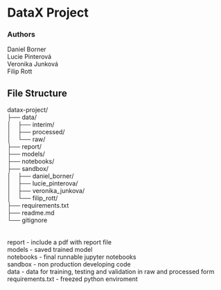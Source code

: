 # DataX Project
### Authors
Daniel Borner\
Lucie Pinterová\
Veronika Junková\
Filip Rott
## File Structure
datax-project/\
├── data/\
│&nbsp;&nbsp;&nbsp;&nbsp;├── interim/\
│&nbsp;&nbsp;&nbsp;&nbsp;├── processed/\
│&nbsp;&nbsp;&nbsp;&nbsp;└── raw/\
├── report/\
├── models/\
├── notebooks/\
├── sandbox/\
│&nbsp;&nbsp;&nbsp;&nbsp;├── daniel_borner/\
│&nbsp;&nbsp;&nbsp;&nbsp;├── lucie_pinterova/\
│&nbsp;&nbsp;&nbsp;&nbsp;├── veronika_junkova/\
│&nbsp;&nbsp;&nbsp;&nbsp;└── filip_rott/\
├── requirements.txt\
├── readme.md\
└── gitignore\
\
\
report - include a pdf with report file\
models - saved trained model\
notebooks - final runnable jupyter notebooks\
sandbox - non production developing code\
data - data for training, testing and validation in raw and processed form\
requirements.txt - freezed python enviroment